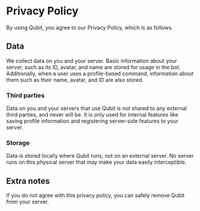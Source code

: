 # Privacy Policy
By using Qubit, you agree to our Privacy Policy, which is as follows.

## Data
We collect data on you and your server. Basic information about your server, such as its ID, avatar, and name are stored for usage in the bot. Additionally, when a user uses a profile-based command, information about them such as their name, avatar, and ID are also stored.

### Third parties
Data on you and your servers that use Qubit is not shared to any external third parties, and never will be. It is only used for internal features like saving profile information and registering server-side features to your server.

### Storage
Data is stored locally where Qubit runs, not on an external server. No server runs on this physical server that may make your data easily interceptible.

## Extra notes
If you do not agree with this privacy policy, you can safely remove Qubit from your server.
